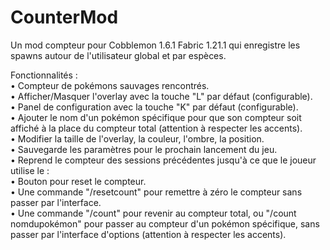 ﻿# CounterMod  
Un mod compteur pour Cobblemon 1.6.1 Fabric 1.21.1 qui enregistre les spawns autour de l'utilisateur global et par espèces.  
  
Fonctionnalités :  
• Compteur de pokémons sauvages rencontrés.  
• Afficher/Masquer l'overlay avec la touche "L" par défaut (configurable).  
• Panel de configuration avec la touche "K" par défaut (configurable).  
• Ajouter le nom d'un pokémon spécifique pour que son compteur soit affiché à la place du compteur total (attention à respecter les accents).  
• Modifier la taille de l'overlay, la couleur, l'ombre, la position.  
• Sauvegarde les paramètres pour le prochain lancement du jeu.  
• Reprend le compteur des sessions précédentes jusqu'à ce que le joueur utilise le :  
• Bouton pour reset le compteur.  
• Une commande "/resetcount" pour remettre à zéro le compteur sans passer par l'interface.  
• Une commande "/count" pour revenir au compteur total, ou "/count nomdupokémon" pour passer au compteur d'un pokémon spécifique, sans passer par l'interface d'options (attention à respecter les accents).
